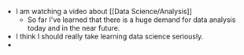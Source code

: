- I am watching a video about [[Data Science/Analysis]]
	- So far I've learned that there is a huge demand for data analysis today and in the near future.
- I think I should really take learning data science seriously.
-